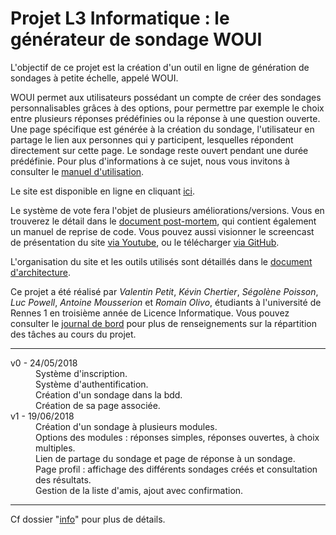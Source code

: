 # Projet L3 Informatique : le générateur de sondage WOUI

L'objectif de ce projet est la création d'un outil en ligne de génération de sondages à petite échelle, appelé WOUI.

WOUI permet aux utilisateurs possédant un compte de créer des sondages personnalisables grâces à des options, pour permettre par exemple le choix entre plusieurs réponses prédéfinies ou la réponse à une question ouverte. Une page spécifique est générée à la création du sondage, l'utilisateur en partage le lien aux personnes qui y participent, lesquelles répondent directement sur cette page. Le sondage reste ouvert pendant une durée prédéfinie. Pour plus d'informations à ce sujet, nous vous invitons à consulter le [manuel d'utilisation](https://github.com/SegolenePoisson/ProjetL3/blob/master/info/utilisation.md).

Le site est disponible en ligne en cliquant [ici](http://mydexios.fr/index.php).

Le système de vote fera l'objet de plusieurs améliorations/versions. Vous en trouverez le détail dans le [document post-mortem](https://github.com/SegolenePoisson/ProjetL3/blob/master/info/post_mortem.md), qui contient également un manuel de reprise de code.
Vous pouvez aussi visionner le screencast de présentation du site [via Youtube](https://youtu.be/K_7WUoWmru8), ou le télécharger [via GitHub](https://github.com/SegolenePoisson/ProjetL3/blob/master/info/screenscast.wmv).

L'organisation du site et les outils utilisés sont détaillés dans le [document d'architecture](https://github.com/SegolenePoisson/ProjetL3/blob/master/info/design.md).

Ce projet a été réalisé par *Valentin Petit*, *Kévin Chertier*, *Ségolène Poisson*, *Luc Powell*, *Antoine Mousserion* et *Romain Olivo*, étudiants à l'université de Rennes 1 en troisième année de Licence Informatique. Vous pouvez consulter le [journal de bord](https://github.com/SegolenePoisson/ProjetL3/blob/master/info/journal.md) pour plus de renseignements sur la répartition des tâches au cours du projet.

----

<dl>
  <dt>v0 - 24/05/2018</dt>
  <dd>Système d'inscription.</dd>
  <dd>Système d'authentification.</dd>
  <dd>Création d'un sondage dans la bdd.</dd>
  <dd>Création de sa page associée.</dd>
	
  <dt>v1 - 19/06/2018</dt>
  <dd>Création d'un sondage à plusieurs modules.</dd>
  <dd>Options des modules : réponses simples, réponses ouvertes, à choix multiples.</dd>
  <dd>Lien de partage du sondage et page de réponse à un sondage.</dd>
  <dd>Page profil : affichage des différents sondages créés et consultation des résultats.</dd>
  <dd>Gestion de la liste d'amis, ajout avec confirmation.</dd>
</dl>

---

Cf dossier "[info](https://github.com/SegolenePoisson/ProjetL3/tree/master/info)" pour plus de détails.
